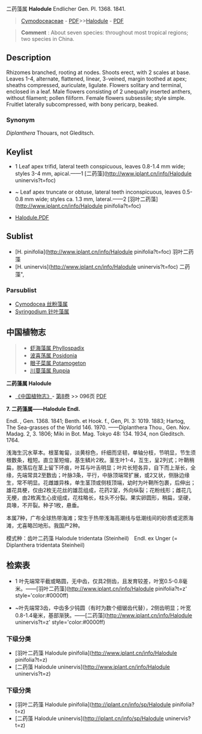 二药藻属 **Halodule** Endlicher Gen. Pl. 1368. 1841.

> [Cymodoceaceae](http://www.iplant.cn/info/Cymodoceaceae?t=foc) - [PDF](http://www.iplant.cn/foc/pdf/Cymodoceaceae.pdf)>>[Halodule](http://www.iplant.cn/info/Halodule?t=foc) - [PDF](http://www.iplant.cn/foc/pdf/Halodule.pdf)

> **Comment** : 
> About seven species: throughout most tropical regions; two species in China.

## Description

Rhizomes branched, rooting at nodes. Shoots erect, with 2 scales at base. Leaves 1-4, alternate, flattened, linear, 3-veined, margin toothed at apex; sheaths compressed, auriculate, ligulate. Flowers solitary and terminal, enclosed in a leaf. Male flowers consisting of 2 unequally inserted anthers, without filament; pollen filiform. Female flowers subsessile; style simple. Fruitlet laterally subcompressed, with bony pericarp, beaked.

### Synonym
*Diplanthera* Thouars, not Gleditsch.

## Keylist

* 1 Leaf apex trifid, lateral teeth conspicuous, leaves 0.8-1.4 mm wide; styles 3-4 mm, apical.——1  [二药藻](http://www.iplant.cn/info/Halodule uninervis?t=foc)
* ~ Leaf apex truncate or obtuse, lateral teeth inconspicuous, leaves 0.5-0.8 mm wide; styles ca. 1.3 mm, lateral.——2  [羽叶二药藻](http://www.iplant.cn/info/Halodule pinifolia?t=foc)

* [Halodule.PDF](http://www.iplant.cn/foc/pdf/Halodule.pdf)

## Sublist

* [H.  pinifolia](http://www.iplant.cn/info/Halodule pinifolia?t=foc)
 羽叶二药藻
* [H.  uninervis](http://www.iplant.cn/info/Halodule uninervis?t=foc) 二药藻",

### Parsublist

* [Cymodocea  丝粉藻属](http://www.iplant.cn/info/Cymodocea?t=foc)
* [Syringodium  针叶藻属](http://www.iplant.cn/info/Syringodium?t=foc)

## 中国植物志

> * [虾海藻属  Phyllospadix](http://www.iplant.cn/info/Phyllospadix?t=z)
> * [波喜荡属  Posidonia](http://www.iplant.cn/info/Posidonia?t=z)
> * [眼子菜属  Potamogeton](http://www.iplant.cn/info/Potamogeton?t=z)
> * [川蔓藻属  Ruppia](http://www.iplant.cn/info/Ruppia?t=z)

**二药藻属 Halodule**

* [《中国植物志》](http://www.iplant.cn/frps)- [第8卷](http://www.iplant.cn/frps/vol/8) >> 096页 [PDF](http://www.iplant.cn/frps/pdf/8/096y.pdf)

**7. 二药藻属——Halodule Endl.**

Endl. , Gen. 1368. 1841; Benth. et Hook. f., Gen, Pl. 3: 1019. 1883; Hartog, The Sea-grasses of the World 146. 1970. ——Diplanthera Thou., Gen. Nov. Madag. 2, 3. 1806; Miki in Bot. Mag. Tokyo 48: 134. 1934, non Gleditsch. 1764.

浅海生沉水草本。根茎匍匐，淡黄棕色，纤细而坚韧，单轴分枝，节明显，节生须根数条，粗短。直立茎短缩，基生鳞片2枚。茎生叶1-4，互生，呈2列式；叶鞘稍扁，脱落后在茎上留下环痕，叶耳与叶舌明显；叶片长短各异，自下而上渐长，全缘，先端常具2至数齿；叶脉3条，平行，中脉顶端常扩展，或2又状，侧脉边缘生，常不明显。花雌雄异株，单生茎顶或侧枝顶端，幼时为叶鞘所包裹，后伸出；雄花具梗，仅由2枚无花丝的雄蕊组成，花药2室，外向纵裂；花粉线形；雌花几无梗，由2枚离生心皮组成，花柱略长，柱头不分裂。果实卵圆形，稍扁，坚硬，具喙，不开裂。种子1枚，悬垂。

本属7种，广布全球热带海滩；常生于热带浅海高潮线与低潮线间的砂质或泥质海滩，尤喜略凹地形。我国产2种。

模式种：齿叶二药藻 Halodule tridentata (Steinheil)　Endl. ex Unger (= Diplanthera tridentata Steinheil)

## 检索表

* 1 叶先端常平截或略圆，无中齿，仅具2侧齿，且发育较差，叶宽0.5-0.8毫米。——[羽叶二药藻](http://www.iplant.cn/info/Halodule pinifolia?t=z'  style='color:#0000ff)

* ~叶先端常3齿，中齿多少钝圆（有时为数个细锯齿代替），2侧齿明显；叶宽0.8-1.4毫米，基部渐狭。——[二药藻](http://www.iplant.cn/info/Halodule uninervis?t=z'  style='color:#0000ff)

### 下级分类
* [羽叶二药藻  Halodule pinifolia](http://www.iplant.cn/info/Halodule pinifolia?t=z)
* [二药藻  Halodule uninervis](http://www.iplant.cn/info/Halodule uninervis?t=z)

### 下级分类
* [羽叶二药藻  Halodule pinifolia](http://iplant.cn/info/sp/Halodule pinifolia?t=z)
* [二药藻  Halodule uninervis](http://iplant.cn/info/sp/Halodule uninervis?t=z)
